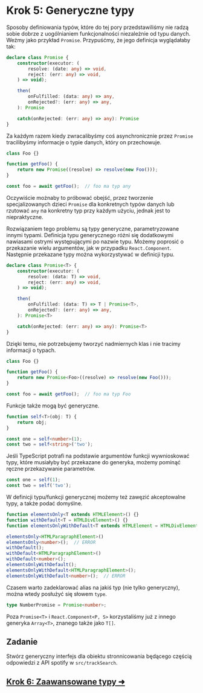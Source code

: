 # Krok 5: Generyczne typy

Sposoby definiowania typów, które do tej pory przedstawiliśmy nie radzą sobie dobrze z uogólnianiem funkcjonalności niezależnie od typu danych. Weźmy jako przykład `Promise`. Przypuśćmy, że jego definicja wyglądałaby tak:

```ts
declare class Promise {
    constructor(executor: (
        resolve: (date: any) => void, 
        reject: (err: any) => void,
    ) => void);

    then(
        onFulfilled: (data: any) => any,
        onRejected?: (err: any) => any,
    ): Promise

    catch(onRejected: (err: any) => any): Promise
}
```

Za każdym razem kiedy zwracalibyśmy coś asynchronicznie przez `Promise` tracilibyśmy informacje o typie danych, który on przechowuje.

```ts
class Foo {}

function getFoo() {
    return new Promise((resolve) => resolve(new Foo()));
}

const foo = await getFoo();  // foo ma typ any
```

Oczywiście możnaby to próbować obejść, przez tworzenie specjalizowanych dzieci `Promise` dla konkretnych typów danych lub rzutować `any` na konkretny typ przy każdym użyciu, jednak jest to niepraktyczne.

Rozwiązaniem tego problemu są typy generyczne, parametryzowane innymi typami.
Definicja typu generycznego różni się dodatkowymi nawiasami ostrymi występującymi po nazwie typu. Możemy poprosić o przekazanie wielu argumentów, jak w przypadku `React.Component`. Następnie przekazane typy można wykorzystywać w definicji typu.

```ts
declare class Promise<T> {
    constructor(executor: (
        resolve: (data: T) => void, 
        reject: (err: any) => void,
    ) => void);

    then(
        onFulfilled: (data: T) => T | Promise<T>,
        onRejected?: (err: any) => any,
    ): Promise<T>

    catch(onRejected: (err: any) => any): Promise<T>
}
```

Dzięki temu, nie potrzebujemy tworzyć nadmiernych klas i nie tracimy informacji o typach.

```ts
class Foo {}

function getFoo() {
    return new Promise<Foo>((resolve) => resolve(new Foo()));
}

const foo = await getFoo();  // foo ma typ Foo
```

Funkcje także mogą być generyczne.

```ts
function self<T>(obj: T) {
    return obj;
}

const one = self<number>(1);
const two = self<string>('two');
```

Jeśli TypeScript potrafi na podstawie argumentów funkcji wywnioskować typy, które musiałyby być przekazane do generyka, możemy pominąć ręczne przekazywanie parametrów.

```ts
const one = self(1);
const two = self('two');
```

W definicji typu/funkcji generycznej możemy też zawęzić akceptowalne typy, a także podać domyślne.

```ts
function elementsOnly<T extends HTMLElement>() {}
function withDefault<T = HTMLDivElement>() {}
function elementsOnlyWithDefault<T extends HTMLElement = HTMLDivElement>() {}

elementsOnly<HTMLParagraphElement>()
elementsOnly<number>();  // ERROR
withDefault();
withDefault<HTMLParagraphElement>()
withDefault<number>();
elementsOnlyWithDefault();
elementsOnlyWithDefault<HTMLParagraphElement>();
elementsOnlyWithDefault<number>();  // ERROR
```

Czasem warto zadeklarować alias na jakiś typ (nie tylko generyczny), można wtedy posłużyć się słowem `type`.

```ts
type NumberPromise = Promise<number>;
```

Poza `Promise<T>` i `React.Component<P, S>` korzystaliśmy już z innego generyka `Array<T>`, znanego także jako `T[]`.

## Zadanie

Stwórz generyczny interfejs dla obiektu stronnicowania będącego częścią odpowiedzi z API spotify w `src/trackSearch`.

## [Krok 6: Zaawansowane typy ➜](./step-6.md)
